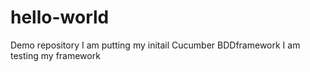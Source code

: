 # hello-world
Demo repository
I am putting my initail Cucumber BDDframework 
I am testing my framework
